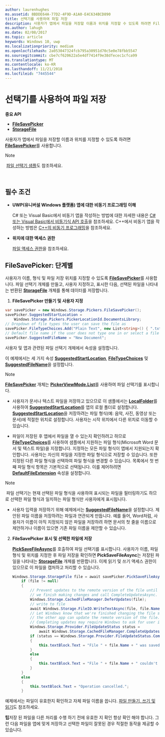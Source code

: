 ```yaml
---
author: laurenhughes
ms.assetid: 8BDDE64A-77D2-4F9D-A1A0-E4C634BCD890
title: 선택기를 사용하여 파일 저장
description: 사용자가 앱에서 파일을 저장할 이름과 위치를 지정할 수 있도록 하려면 FileSavePicker를 사용합니다.
ms.author: lahugh
ms.date: 02/08/2017
ms.topic: article
keywords: Windows 10, uwp
ms.localizationpriority: medium
ms.openlocfilehash: 2a053047324fcb795a30951d70c5e0e78fbb5547
ms.sourcegitcommit: cbe7cf620622a5e4df7414f9e38dfecec1cfca99
ms.translationtype: MT
ms.contentlocale: ko-KR
ms.lasthandoff: 11/21/2018
ms.locfileid: "7445544"
---
```

# <a name="save-a-file-with-a-picker"></a>선택기를 사용하여 파일 저장

**중요 API**

-   [**FileSavePicker**](https://msdn.microsoft.com/library/windows/apps/br207871)
-   [**StorageFile**](https://msdn.microsoft.com/library/windows/apps/br227171)

사용자가 앱에서 파일을 저장할 이름과 위치를 지정할 수 있도록 하려면 [**FileSavePicker**](https://msdn.microsoft.com/library/windows/apps/br207871)를 사용합니다.

> [!NOTE]
> [파일 선택기 샘플](http://go.microsoft.com/fwlink/p/?linkid=619994)도 참조하세요.

 

## <a name="prerequisites"></a>필수 조건


-   **UWP(유니버설 Windows 플랫폼) 앱에 대한 비동기 프로그래밍 이해**

    C# 또는 Visual Basic에서 비동기 앱을 작성하는 방법에 대한 자세한 내용은 [C# 또는 Visual Basic에서 비동기식 API 호출](https://msdn.microsoft.com/library/windows/apps/mt187337)을 참조하세요. C++에서 비동기 앱을 작성하는 방법은 [C++의 비동기 프로그래밍](https://msdn.microsoft.com/library/windows/apps/mt187334)을 참조하세요.

-   **위치에 대한 액세스 권한**

    [파일 액세스 권한](file-access-permissions.md)을 참조하세요.

## <a name="filesavepicker-step-by-step"></a>FileSavePicker: 단계별

사용자가 이름, 형식 및 파일 저장 위치를 지정할 수 있도록 [**FileSavePicker**](https://msdn.microsoft.com/library/windows/apps/br207871)를 사용합니다. 파일 선택기 개체를 만들고, 사용자 지정하고, 표시한 다음, 선택된 파일을 나타내는 반환된 [**StorageFile**](https://msdn.microsoft.com/library/windows/apps/br227171) 개체를 통해 데이터를 저장합니다.

1.  **FileSavePicker 만들기 및 사용자 지정**

```cs
var savePicker = new Windows.Storage.Pickers.FileSavePicker();
savePicker.SuggestedStartLocation =
    Windows.Storage.Pickers.PickerLocationId.DocumentsLibrary;
// Dropdown of file types the user can save the file as
savePicker.FileTypeChoices.Add("Plain Text", new List<string>() { ".txt" });
// Default file name if the user does not type one in or select a file to replace
savePicker.SuggestedFileName = "New Document";
```

사용자 및 앱과 관련된 파일 선택기 개체에서 속성을 설정합니다.

이 예제에서는 세 가지 속성 [**SuggestedStartLocation**](https://msdn.microsoft.com/library/windows/apps/br207880), [**FileTypeChoices**](https://msdn.microsoft.com/library/windows/apps/br207875) 및 [**SuggestedFileName**](https://msdn.microsoft.com/library/windows/apps/br207878)을 설정합니다.

> [!NOTE]
>[**FileSavePicker**](https://msdn.microsoft.com/library/windows/apps/br207871) 개체는 [**PickerViewMode.List**](https://msdn.microsoft.com/library/windows/apps/br207891)를 사용하여 파일 선택기를 표시합니다.
     
- 사용자가 문서나 텍스트 파일을 저장하고 있으므로 이 샘플에서는 [**LocalFolder**](https://msdn.microsoft.com/library/windows/apps/br241621)를 사용하여 [**SuggestedStartLocation**](https://msdn.microsoft.com/library/windows/apps/br207880)를 앱의 로컬 폴더로 설정합니다. [**SuggestedStartLocation**](https://msdn.microsoft.com/library/windows/apps/br207854)을 저장하려는 파일 형식(예: 음악, 사진, 동영상 또는 문서)에 적절한 위치로 설정합니다. 사용자는 시작 위치에서 다른 위치로 이동할 수 있습니다.

- 파일이 저장된 후 앱에서 파일을 열 수 있는지 확인하려고 하므로 [**FileTypeChoices**](https://msdn.microsoft.com/library/windows/apps/br207875)를 사용하여 샘플에서 지원하는 파일 형식(Microsoft Word 문서 및 텍스트 파일)을 지정합니다. 지정하는 모든 파일 형식이 앱에서 지원되는지 확인합니다. 사용자는 자신의 파일을 지정한 파일 형식으로 저장할 수 있습니다. 또한 지정된 다른 파일 형식을 선택하여 파일 형식을 변경할 수 있습니다. 목록에서 첫 번째 파일 형식 항목은 기본적으로 선택됩니다. 이를 제어하려면 [**DefaultFileExtension**](https://msdn.microsoft.com/library/windows/apps/br207873) 속성을 설정합니다.

> [!NOTE]
> 파일 선택기는 현재 선택된 파일 형식을 사용하여 표시되는 파일을 필터링하기도 하므로 선택한 파일 형식과 일치하는 파일 형식만 사용자에게 표시됩니다.

- 사용자 입력을 저장하기 위해 예제에서는 [**SuggestedFileName**](https://msdn.microsoft.com/library/windows/apps/br207878)을 설정합니다. 제안된 파일 이름을 저장하려는 파일과 연관되게 만듭니다. 예를 들어, Word처럼, 사용자가 이름이 아직 지정되지 않은 파일을 저장하려 하면 문서의 첫 줄을 이름으로 제안하거나 이름이 있으면 기존 파일 이름을 제안할 수 있습니다.

2.  **FileSavePicker 표시 및 선택한 파일에 저장**

    [**PickSaveFileAsync**](https://msdn.microsoft.com/library/windows/apps/br207876)를 호출하여 파일 선택기를 표시합니다. 사용자가 이름, 파일 형식 및 위치를 지정한 후 파일 저장을 확인하면 **PickSaveFileAsync**는 저장된 파일을 나타내는 [**StorageFile**](https://msdn.microsoft.com/library/windows/apps/br227171) 개체를 반환합니다. 이제 읽기 및 쓰기 액세스 권한이 있으므로 이 파일을 캡처하고 처리할 수 있습니다.

    ```cs
    Windows.Storage.StorageFile file = await savePicker.PickSaveFileAsync();
        if (file != null)
        {
            // Prevent updates to the remote version of the file until
            // we finish making changes and call CompleteUpdatesAsync.
            Windows.Storage.CachedFileManager.DeferUpdates(file);
            // write to file
            await Windows.Storage.FileIO.WriteTextAsync(file, file.Name);
            // Let Windows know that we're finished changing the file so
            // the other app can update the remote version of the file.
            // Completing updates may require Windows to ask for user input.
            Windows.Storage.Provider.FileUpdateStatus status =
                await Windows.Storage.CachedFileManager.CompleteUpdatesAsync(file);
            if (status == Windows.Storage.Provider.FileUpdateStatus.Complete)
            {
                this.textBlock.Text = "File " + file.Name + " was saved.";
            }
            else
            {
                this.textBlock.Text = "File " + file.Name + " couldn't be saved.";
            }
        }
        else
        {
            this.textBlock.Text = "Operation cancelled.";
        }
    ```

예제에서는 파일이 유효한지 확인하고 자체 파일 이름을 씁니다. [파일 만들기, 쓰기 및 읽기](quickstart-reading-and-writing-files.md)도 참조하세요.

**팁**저장 된 파일을 다른 처리를 수행 하기 전에 유효한 지 확인 항상 확인 해야 합니다. 그런 다음 파일을 앱에 맞게 저장하고 선택한 파일이 잘못된 경우 적절한 동작을 제공할 수 있습니다.
